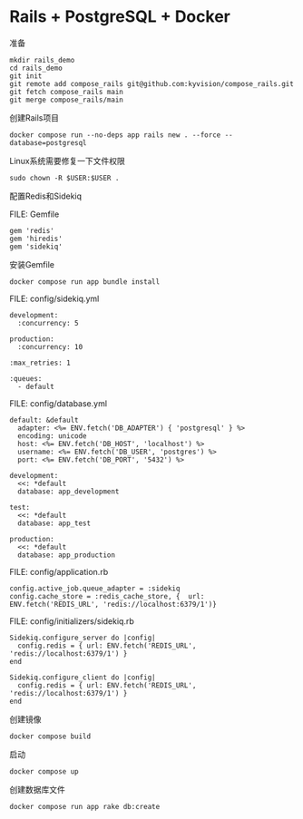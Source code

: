 # Rails + PostgreSQL + Docker

准备

```
mkdir rails_demo
cd rails_demo
git init
git remote add compose_rails git@github.com:kyvision/compose_rails.git
git fetch compose_rails main
git merge compose_rails/main
```

创建Rails项目

`docker compose run --no-deps app rails new . --force --database=postgresql`

Linux系统需要修复一下文件权限

`sudo chown -R $USER:$USER .`

配置Redis和Sidekiq

FILE: Gemfile

```
gem 'redis'
gem 'hiredis'
gem 'sidekiq'
```

安装Gemfile

`docker compose run app bundle install`

FILE: config/sidekiq.yml

```
development:
  :concurrency: 5

production:
  :concurrency: 10

:max_retries: 1

:queues:
  - default
```

FILE: config/database.yml

```
default: &default
  adapter: <%= ENV.fetch('DB_ADAPTER') { 'postgresql' } %>
  encoding: unicode
  host: <%= ENV.fetch('DB_HOST', 'localhost') %>
  username: <%= ENV.fetch('DB_USER', 'postgres') %>
  port: <%= ENV.fetch('DB_PORT', '5432') %>

development:
  <<: *default
  database: app_development

test:
  <<: *default
  database: app_test

production:
  <<: *default
  database: app_production
```

FILE: config/application.rb

```
config.active_job.queue_adapter = :sidekiq
config.cache_store = :redis_cache_store, {  url: ENV.fetch('REDIS_URL', 'redis://localhost:6379/1')}
```

FILE: config/initializers/sidekiq.rb

```
Sidekiq.configure_server do |config|
  config.redis = { url: ENV.fetch('REDIS_URL', 'redis://localhost:6379/1') }
end

Sidekiq.configure_client do |config|
  config.redis = { url: ENV.fetch('REDIS_URL', 'redis://localhost:6379/1') }
end
```

创建镜像

`docker compose build`

启动

`docker compose up`

创建数据库文件

`docker compose run app rake db:create`
